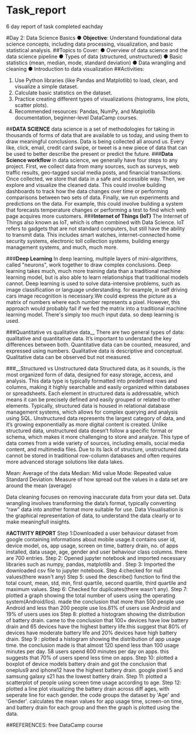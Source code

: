 # Task_report
 6 day report of task completed eachday


#Day 2: Data Science Basics
 ● __Objective__: Understand foundational data science concepts,
 including data processing, visualization, and basic statistical
 analysis.
 ##Topics to Cover:
 ● Overview of data science and the data science pipeline
 ● Types of data (structured, unstructured)
 ● Basic statistics (mean, median, mode, standard deviation)
 ● Data wrangling and cleaning
 ● Introduction to data visualization
 ##Activities:
 1. Use Python libraries (like Pandas and Matplotlib) to load, clean,
 and visualize a simple dataset.
 2. Calculate basic statistics on the dataset.
 3. Practice creating different types of visualizations (histograms,
 line plots, scatter plots).
 4. Recommended resources: Pandas, NumPy, and Matplotlib
 documentation, beginner-level DataCamp courses.


##__DATA SCIENCE__
data science is a set of methodologies for taking in thousands of forms of data that are available to us today, and using them to draw meaningful conclusions. Data is being collected all around us. Every like, click, email, credit card swipe, or tweet is a new piece of data that can be used to better describe the present or predict the future.
###__Data Science workflow__
in data science, we generally have four steps to any project. First, we collect data from many sources, such as surveys, web traffic results, geo-tagged social media posts, and financial transactions. Once collected, we store that data in a safe and accessible way.
Then, we explore and visualize the cleaned data. This could involve building dashboards to track how the data changes over time or performing comparisons between two sets of data.
Finally, we run experiments and predictions on the data. For example, this could involve building a system that forecasts temperature changes or performing a test to find which web page acquires more customers.
###__Internet of Things (IoT)__
The Internet of Things also known as IoT, which is often combined with Data Science. IoT refers to gadgets that are not standard computers, but still have the ability to transmit data. This includes smart watches, internet-connected home security systems, electronic toll collection systems, building energy management systems, and much, much more.

###__Deep Learning__
In deep learning, multiple layers of mini-algorithms, called "neurons", work together to draw complex conclusions. Deep learning takes much, much more training data than a traditional machine learning model, but is also able to learn relationships that traditional models cannot. Deep learning is used to solve data-intensive problems, such as image classification or language understanding.
for example, in self driving cars image recognition is necessary.We could express the picture as a matrix of numbers where each number represents a pixel. However, this approach would probably fail if we fed the matrix into a traditional machine learning model. There's simply too much input data. so deep learning is used.

###Quantitative vs qualitative data__
There are two general types of data: qualitative and quantitative data. It’s important to understand the key differences between both. Quantitative data can be counted, measured, and expressed using numbers. Qualitative data is descriptive and conceptual. Qualitative data can be observed but not measured.

###__Structured vs Unstructured data
Structured data, as it sounds, is the most organized form of data, designed for easy storage, access, and analysis. This data type is typically formatted into predefined rows and columns, making it highly searchable and easily organized within databases or spreadsheets. Each element in structured data is addressable, which means it can be precisely defined and easily grouped or related to other elements. Typically, structured data is housed in relational database management systems, which allows for complex querying and analysis using SQL. 
Unstructured data represents the largest category of data, and it’s growing exponentially as more digital content is created. Unlike structured data, unstructured data doesn’t follow a specific format or schema, which makes it more challenging to store and analyze. 
This type of data comes from a wide variety of sources, including emails, social media content, and multimedia files. Due to its lack of structure, unstructured data cannot be stored in traditional row-column databases and often requires more advanced storage solutions like data lakes. 

Mean: Average of the data
Median: Mid value
Mode: Repeated value
Standard Deviation: Measure of how spread out the values in a data set are around the mean (average)

Data cleaning focuses on removing inaccurate data from your data set.
Data wrangling involves transforming the data’s format, typically converting “raw” data into another format more suitable for use.
Data Visualisation is the graphical representation of data, to understand the data clearly or to make meaningfull insights.

#__ACTIVITY REPORT__
Step 1:Downloaded a user behaviour dataset from google containing informations about mobile usage.it contains user id, device model, os, app usage, screen on time, battery drain, no. of apps installed, data usage, age, gender and user behaviour class columns. there are 700 entries.
Step 2: Opened jupyter notebook and imported necessary libraries such as numpy, pandas, matplotlib and .
Step 3: Imported the downloaded csv file to jupyter notebook.
Step 4:checked for null values(there wasn't any)
Step 5: used the describe() function to find the total count, mean, std, min, first quartile, second quartile, third quartile and maximum values.
Step 6: Checked for duplicates(there wasn't any).
Step 7: plotted a graph showing the total number of users using the operating system(Android/Ios). made the conclusion that more than 500 people use Android and less than 200 people use Ios.81% of users use Android and 19% of users uses ios
Step 8: plotted a histogram showing the distribution of battery drain. came to the conclusion that 100+ devices have low battery drain and 65 devices have the highest battery life.this suggest that 80% of devices have moderate battery life and 20% devices have high battery drain.
Step 9 : plotted a histogram showing the distribution of app usage time. the conclusion made is that almost 120 spend less than 100 usage minutes per day. 58 users spend 600 minutes per day on apps. this suggests that 70% of users spend less time on apps.
Step 10: plotted a boxplot of device models battery drain and got the conclusion that oneplus9 and iphone12 have the highest battery drain. google pixel 5 and samsung galaxy s21 has the lowest battery  drain.
Step 11: plotted a scatterplot of people using screen time usage according to age.
Step 12: plotted a line plot visualizing the battery drain across diff ages, with seperate line for each gender. the code groups the dataset by 'Age' and 'Gender'.  calculates the mean values for app usage time, screen-on time, and battery drain for each group and then the graph is plotted using the data.



##REFERENCES: free DataCamp course
